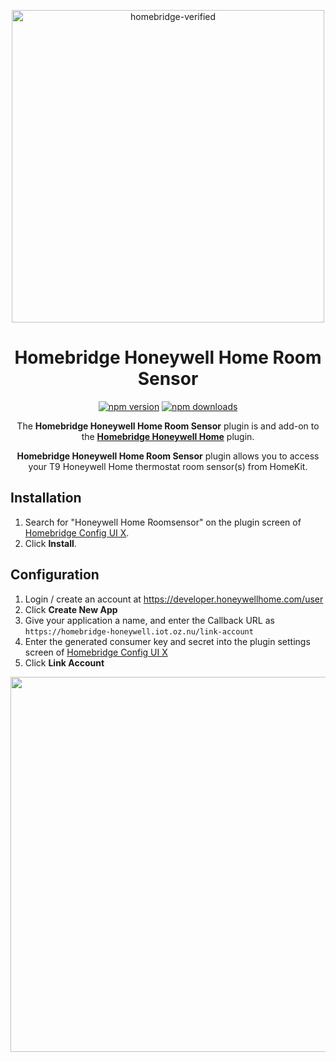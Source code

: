 <span align="center">

<a href="https://github.com/homebridge/verified/blob/master/verified-plugins.json"><img alt="homebridge-verified" src="https://raw.githubusercontent.com/homebridge-plugins/homebridge-honeywell-home/master/honeywell/Homebridge_x_Honeywell.svg?sanitize=true" width="500px"></a>

# Homebridge Honeywell Home Room Sensor

<a href="https://www.npmjs.com/package/homebridge-honeywell-home-roomsensor"><img title="npm version" src="https://badgen.net/npm/v/homebridge-honeywell-home-roomsensor" ></a>
<a href="https://www.npmjs.com/package/homebridge-honeywell-home-roomsensor"><img title="npm downloads" src="https://badgen.net/npm/dt/homebridge-honeywell-home-roomsensor" ></a>

The **Homebridge Honeywell Home Room Sensor** plugin is and add-on to the [**Homebridge Honeywell Home**](https://www.npmjs.com/package/homebridge-honeywell-home) plugin.

**Homebridge Honeywell Home Room Sensor** plugin allows you to access your T9 Honeywell Home thermostat room sensor(s) from HomeKit.

</p>

</span>

## Installation

1. Search for "Honeywell Home Roomsensor" on the plugin screen of [Homebridge Config UI X](https://github.com/oznu/homebridge-config-ui-x).
2. Click **Install**.

## Configuration

1. Login / create an account at https://developer.honeywellhome.com/user
2. Click **Create New App**
3. Give your application a name, and enter the Callback URL as `https://homebridge-honeywell.iot.oz.nu/link-account`
4. Enter the generated consumer key and secret into the plugin settings screen of [Homebridge Config UI X](https://github.com/oznu/homebridge-config-ui-x)
5. Click **Link Account**

  <p align="center">

  <img src="https://user-images.githubusercontent.com/9875439/90537529-0b7cad00-e143-11ea-8c49-6820ccdec3bb.png" width="600px">

  </p>
